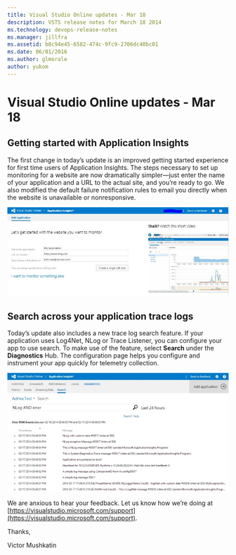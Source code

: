 ```yaml
---
title: Visual Studio Online updates - Mar 18
description: VSTS release notes for March 18 2014
ms.technology: devops-release-notes
ms.manager: jillfra
ms.assetid: b8c94e45-6582-474c-9fc9-2706dc40bc01
ms.date: 06/01/2016
ms.author: glmorale
author: yukom
---
```


# Visual Studio Online updates - Mar 18

## Getting started with Application Insights

The first change in today’s update is an improved getting started experience for first time users of Application Insights. The steps necessary to set up monitoring for a website are now dramatically simpler—just enter the name of your application and a URL to the actual site, and you’re ready to go. We also modified the default failure notification rules to email you directly when the website is unavailable or nonresponsive.

![Getting started](media/3_18_01.png)

## Search across your application trace logs

Today’s update also includes a new trace log search feature. If your application uses Log4Net, NLog or Trace Listener, you can configure your app to use search. To make use of the feature, select **Search** under the **Diagnostics** Hub. The configuration page helps you configure and instrument your app quickly for telemetry collection.

![Search across trace logs](media/3_18_02.png)

We are anxious to hear your feedback. Let us know how we’re doing at [https://visualstudio.microsoft.com/support](https://visualstudio.microsoft.com/support).

Thanks,

Victor Mushkatin

